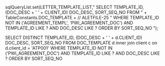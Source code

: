   sqlQueryList.set(LETTER_TEMPLATE_LIST," SELECT TEMPLATE_ID, (DOC_DESC + ' ' + CLIENT_ID) DOC_DESC, SORT_SEQ_NO FROM " + TableConstants.DOC_TEMPLATE + // ALETFILE-25
        " WHERE TEMPLATE_ID NOT IN ('AGREEMENT_TEMPL', 'PWI_AGREEMENT_DOC') AND TEMPLATE_ID LIKE ? AND DOC_DESC LIKE ? ORDER BY SORT_SEQ_NO ");


SELECT DISTINCT TEMPLATE_ID, (DOC_DESC + ' ' + d.CLIENT_ID) DOC_DESC, 
SORT_SEQ_NO FROM DOC_TEMPLATE d inner join client c on d.client_id = 'ATP001' WHERE TEMPLATE_ID NOT IN ('PWI_AGREEMENT_DOC') 
 AND TEMPLATE_ID LIKE ? AND DOC_DESC LIKE ? ORDER BY SORT_SEQ_NO
